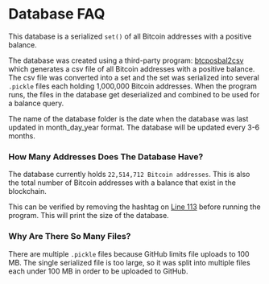 # Database FAQ

This database is a serialized `set()` of all Bitcoin addresses with a positive balance.

The database was created using a third-party program: <a href="https://github.com/graymauser/btcposbal2csv">btcposbal2csv</a> which generates a csv file of all Bitcoin addresses with a positive balance. The csv file was converted into a set and the set was serialized into several `.pickle` files each holding 1,000,000 Bitcoin addresses. When the program runs, the files in the database get deserialized and combined to be used for a balance query.

The name of the database folder is the date when the database was last updated in month_day_year format. The database will be updated every 3-6 months.

### How Many Addresses Does The Database Have?

The database currently holds `22,514,712 Bitcoin addresses`. This is also the total number of Bitcoin addresses with a balance that exist in the blockchain.

This can be verified by removing the hashtag on <a href="https://github.com/Isaacdelly/Plutus/blob/master/plutus.py#L113">Line 113</a> before running the program. This will print the size of the database.

### Why Are There So Many Files?

There are multiple `.pickle` files because GitHub limits file uploads to 100 MB. The single serialized file is too large, so it was split into multiple files each under 100 MB in order to be uploaded to GitHub.
